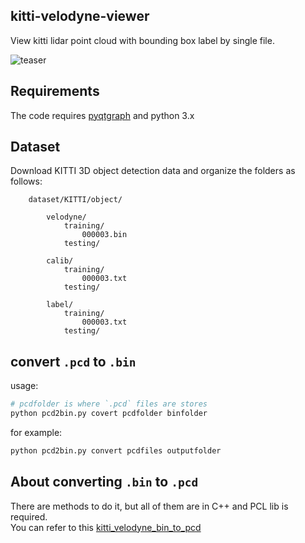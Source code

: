## kitti-velodyne-viewer

View kitti lidar point cloud with bounding box label by single file.

![teaser](/doc/teaser.png)

## Requirements

The code requires [pyqtgraph](https://github.com/pyqtgraph/pyqtgraph) and python 3.x

## Dataset

Download KITTI 3D object detection data and organize the folders as follows:

        dataset/KITTI/object/

            velodyne/
                training/
                    000003.bin
                testing/

            calib/
                training/
                    000003.txt
                testing/

            label/
                training/
                    000003.txt
                testing/

## convert `.pcd` to `.bin`
usage:
```bash
# pcdfolder is where `.pcd` files are stores
python pcd2bin.py covert pcdfolder binfolder
```
for example:

```bash
python pcd2bin.py convert pcdfiles outputfolder
```

## About converting `.bin` to `.pcd`
There are methods to do it, but all of them are in C++ and PCL lib is required.  
You can refer to this [kitti_velodyne_bin_to_pcd](https://github.com/HTLife/kitti_velodyne_bin_to_pcd)
